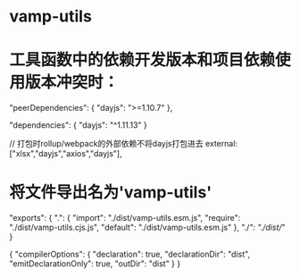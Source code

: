 # vamp-utils

# 工具函数中的依赖开发版本和项目依赖使用版本冲突时：
<!-- 调用的项目中的版本 -->
  "peerDependencies": {
    "dayjs": ">=1.10.7"
  },
  <!-- 工具函数中的开发版本 -->
  "dependencies": {
    "dayjs": "^1.11.13"
  }

  // 打包时rollup/webpack的外部依赖不将dayjs打包进去
  external: ["xlsx","dayjs","axios","dayjs"],
# 将文件导出名为'vamp-utils'
<!-- package.json -->
  "exports": {
    ".": {
      "import": "./dist/vamp-utils.esm.js",
      "require": "./dist/vamp-utils.cjs.js",
      "default": "./dist/vamp-utils.esm.js"
    },
    "./*": "./dist/*"
  }
  <!-- tsconfig.json -->
{
  "compilerOptions": {
    "declaration": true,
    "declarationDir": "dist",
    "emitDeclarationOnly": true,
    "outDir": "dist"
  }
}
